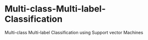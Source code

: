 # Multi-class-Multi-label-Classification
Multi-class Multi-label Classification using Support vector Machines
